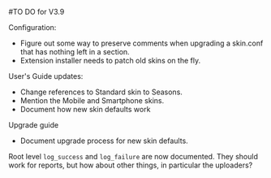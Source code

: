 #TO DO for V3.9

Configuration:
 - Figure out some way to preserve comments when upgrading a skin.conf that has nothing
 left in a section.
 - Extension installer needs to patch old skins on the fly.
   
User's Guide updates:
 - Change references to Standard skin to Seasons.
 - Mention the Mobile and Smartphone skins.
 - Document how new skin defaults work

Upgrade guide
 - Document upgrade process for new skin defaults.
 
Root level `log_success` and `log_failure` are now documented. They should work for reports,
but how about other things, in particular the uploaders?
